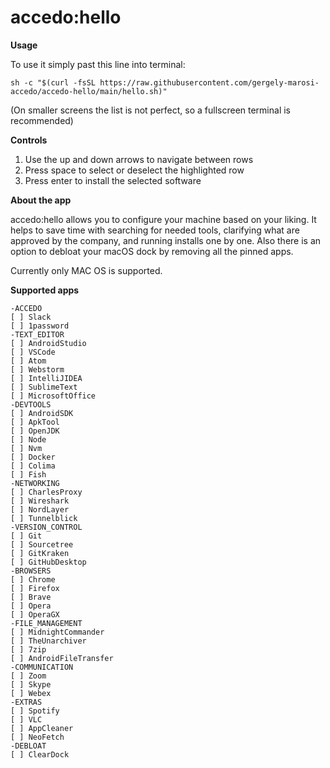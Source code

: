# accedo:hello

**Usage**

To use it simply past this line into terminal:

    sh -c "$(curl -fsSL https://raw.githubusercontent.com/gergely-marosi-accedo/accedo-hello/main/hello.sh)"

(On smaller screens the list is not perfect, so a fullscreen terminal is recommended)

**Controls**

1. Use the up and down arrows to navigate between rows
2. Press space to select or deselect the highlighted row
3. Press enter to install the selected software

**About the app**

accedo:hello allows you to configure your machine based on your liking. It helps to save time with searching for needed tools, clarifying what are approved by the company, and running installs one by one. Also there is an option to debloat your macOS dock by removing all the pinned apps.

Currently only MAC OS is supported.

**Supported apps**

    -ACCEDO
    [ ] Slack
    [ ] 1password
    -TEXT_EDITOR
    [ ] AndroidStudio
    [ ] VSCode
    [ ] Atom
    [ ] Webstorm
    [ ] IntelliJIDEA
    [ ] SublimeText
    [ ] MicrosoftOffice
    -DEVTOOLS
    [ ] AndroidSDK
    [ ] ApkTool
    [ ] OpenJDK
    [ ] Node
    [ ] Nvm
    [ ] Docker
    [ ] Colima
    [ ] Fish
    -NETWORKING
    [ ] CharlesProxy
    [ ] Wireshark
    [ ] NordLayer
    [ ] Tunnelblick
    -VERSION_CONTROL
    [ ] Git
    [ ] Sourcetree
    [ ] GitKraken
    [ ] GitHubDesktop
    -BROWSERS
    [ ] Chrome
    [ ] Firefox
    [ ] Brave
    [ ] Opera
    [ ] OperaGX
    -FILE_MANAGEMENT
    [ ] MidnightCommander
    [ ] TheUnarchiver
    [ ] 7zip
    [ ] AndroidFileTransfer
    -COMMUNICATION
    [ ] Zoom
    [ ] Skype
    [ ] Webex
    -EXTRAS
    [ ] Spotify
    [ ] VLC
    [ ] AppCleaner
    [ ] NeoFetch
    -DEBLOAT
    [ ] ClearDock
